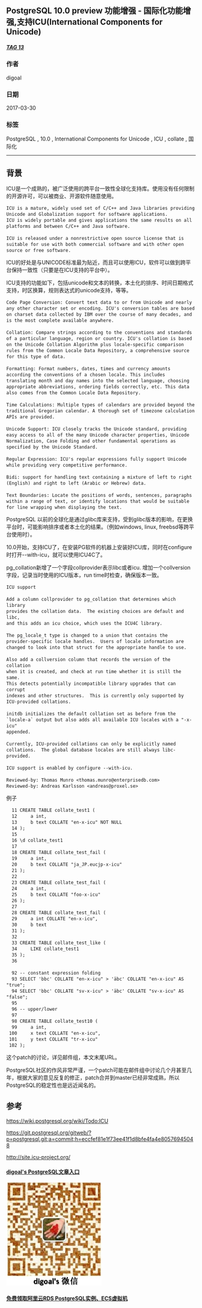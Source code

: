 ## PostgreSQL 10.0 preview 功能增强 - 国际化功能增强,支持ICU(International Components for Unicode)  
##### [TAG 13](../class/13.md)
              
### 作者                 
digoal         
          
### 日期                                                                             
2017-03-30        
             
### 标签          
PostgreSQL , 10.0 , International Components for Unicode , ICU , collate , 国际化  
                                                                                
----                                                                          
                                                                                   
## 背景      
  
ICU是一个成熟的，被广泛使用的跨平台一致性全球化支持库。使用没有任何限制的开源许可，可以被商业、开源软件随意使用。  
  
```  
ICU is a mature, widely used set of C/C++ and Java libraries providing Unicode and Globalization support for software applications.   
ICU is widely portable and gives applications the same results on all platforms and between C/C++ and Java software.  
  
ICU is released under a nonrestrictive open source license that is suitable for use with both commercial software and with other open source or free software.  
```  
  
ICU的好处是与UNICODE标准最为贴近，而且可以使用ICU，软件可以做到跨平台保持一致性（只要是在ICU支持的平台中）。  
  
ICU支持的功能如下，包括unicode和文本的转换，本土化的排序、时间日期格式支持，时区换算，规则表达式的unicode支持，等等。  
  
```  
Code Page Conversion: Convert text data to or from Unicode and nearly any other character set or encoding. ICU's conversion tables are based on charset data collected by IBM over the course of many decades, and is the most complete available anywhere.  
  
Collation: Compare strings according to the conventions and standards of a particular language, region or country. ICU's collation is based on the Unicode Collation Algorithm plus locale-specific comparison rules from the Common Locale Data Repository, a comprehensive source for this type of data.  
  
Formatting: Format numbers, dates, times and currency amounts according the conventions of a chosen locale. This includes translating month and day names into the selected language, choosing appropriate abbreviations, ordering fields correctly, etc. This data also comes from the Common Locale Data Repository.  
  
Time Calculations: Multiple types of calendars are provided beyond the traditional Gregorian calendar. A thorough set of timezone calculation APIs are provided.  
  
Unicode Support: ICU closely tracks the Unicode standard, providing easy access to all of the many Unicode character properties, Unicode Normalization, Case Folding and other fundamental operations as specified by the Unicode Standard.  
  
Regular Expression: ICU's regular expressions fully support Unicode while providing very competitive performance.  
  
Bidi: support for handling text containing a mixture of left to right (English) and right to left (Arabic or Hebrew) data.  
  
Text Boundaries: Locate the positions of words, sentences, paragraphs within a range of text, or identify locations that would be suitable for line wrapping when displaying the text.  
```  
  
PostgreSQL 以前的全球化是通过glibc库来支持，受到glibc版本的影响，在更换平台时，可能影响排序或者本土化的结果。（例如windows, linux, freebsd等跨平台使用时）。  
  
10.0开始，支持ICU了，在安装PG软件的机器上安装好ICU库，同时在configure时打开--with-icu，就可以使用ICU4C了。  
  
pg_collation新增了一个字段collprovider表示libc或者icu.  增加一个collversion字段，记录当时使用的ICU版本，run time时检查，确保版本一致。  
  
```  
ICU support  
  
Add a column collprovider to pg_collation that determines which library  
provides the collation data.  The existing choices are default and libc,  
and this adds an icu choice, which uses the ICU4C library.  
  
The pg_locale_t type is changed to a union that contains the  
provider-specific locale handles.  Users of locale information are  
changed to look into that struct for the appropriate handle to use.  
  
Also add a collversion column that records the version of the collation  
when it is created, and check at run time whether it is still the same.  
This detects potentially incompatible library upgrades that can corrupt  
indexes and other structures.  This is currently only supported by  
ICU-provided collations.  
  
initdb initializes the default collation set as before from the   
`locale-a` output but also adds all available ICU locales with a "-x-icu"  
appended.  
  
Currently, ICU-provided collations can only be explicitly named  
collations.  The global database locales are still always libc-provided.  
  
ICU support is enabled by configure --with-icu.  
  
Reviewed-by: Thomas Munro <thomas.munro@enterprisedb.com>  
Reviewed-by: Andreas Karlsson <andreas@proxel.se>  
```  
  
例子  
  
```  
  11 CREATE TABLE collate_test1 (  
  12     a int,  
  13     b text COLLATE "en-x-icu" NOT NULL  
  14 );  
  15   
  16 \d collate_test1  
  17   
  18 CREATE TABLE collate_test_fail (  
  19     a int,  
  20     b text COLLATE "ja_JP.eucjp-x-icu"  
  21 );  
  22   
  23 CREATE TABLE collate_test_fail (  
  24     a int,  
  25     b text COLLATE "foo-x-icu"  
  26 );  
  27   
  28 CREATE TABLE collate_test_fail (  
  29     a int COLLATE "en-x-icu",  
  30     b text  
  31 );  
  32   
  33 CREATE TABLE collate_test_like (  
  34     LIKE collate_test1  
  35 );  
  36   
  
  92 -- constant expression folding  
  93 SELECT 'bbc' COLLATE "en-x-icu" > 'äbc' COLLATE "en-x-icu" AS "true";  
  94 SELECT 'bbc' COLLATE "sv-x-icu" > 'äbc' COLLATE "sv-x-icu" AS "false";  
  95   
  96 -- upper/lower  
  97   
  98 CREATE TABLE collate_test10 (  
  99     a int,  
 100     x text COLLATE "en-x-icu",  
 101     y text COLLATE "tr-x-icu"  
 102 );  
```  
  
      
这个patch的讨论，详见邮件组，本文末尾URL。      
      
PostgreSQL社区的作风非常严谨，一个patch可能在邮件组中讨论几个月甚至几年，根据大家的意见反复的修正，patch合并到master已经非常成熟，所以PostgreSQL的稳定性也是远近闻名的。     
                  
## 参考      
https://wiki.postgresql.org/wiki/Todo:ICU  
  
https://git.postgresql.org/gitweb/?p=postgresql.git;a=commit;h=eccfef81e1f73ee41f1d8bfe4fa4e80576945048  
  
http://site.icu-project.org/  
  
  
  
  
  
  
  
  
  
  
  
  
  
  
  
#### [digoal's PostgreSQL文章入口](https://github.com/digoal/blog/blob/master/README.md "22709685feb7cab07d30f30387f0a9ae")
  
  
![digoal's weixin](../pic/digoal_weixin.jpg "f7ad92eeba24523fd47a6e1a0e691b59")
  
  
  
  
  
  
  
  
#### [免费领取阿里云RDS PostgreSQL实例、ECS虚拟机](https://www.aliyun.com/database/postgresqlactivity "57258f76c37864c6e6d23383d05714ea")
  
